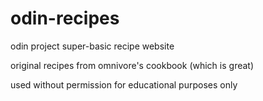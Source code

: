 # odin-recipes

odin project super-basic recipe website

original recipes from omnivore's cookbook (which is great)

used without permission for educational purposes only
